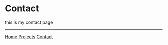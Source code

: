 # Contact
 

 this is my contact page

----
[Home](markdown-portfolio/index.markdown)
[Projects](/projects.markdown)
[Contact](/contact.markdown)